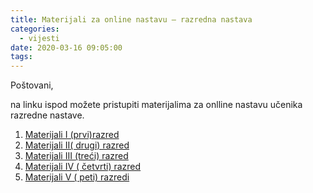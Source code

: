 ```yaml
---
title: Materijali za online nastavu – razredna nastava
categories:
  - vijesti
date: 2020-03-16 09:05:00
tags:
---
```


<p>Poštovani,</p>
<p>na linku ispod možete pristupiti materijalima za onlline nastavu učenika razredne nastave.</p>
<ol>
<li><a href="https://1drv.ms/u/s!AvBISkBmZnNpgwhajA5LGLapF5Qt?e=JMsfv5">Materijali  I (prvi)razred</a></li>
<li><a href="https://1drv.ms/u/s!AvBISkBmZnNpgwlph1awwdWkOOUA?e=IQP5XT">Materijali II( drugi) razred</a></li>
<li><a href="https://1drv.ms/u/s!AvBISkBmZnNpgwqcSQFX5Zy3OUI6?e=S0BGVv">Materijali III (treći) razred</a></li>
<li><a href="https://1drv.ms/u/s!AvBISkBmZnNpgwulmYhyqEUcH76b?e=MH6bmK">Materijali IV ( četvrti) razred</a></li>
<li><a href="https://1drv.ms/u/s!AvBISkBmZnNpgw0dKReG-NnywaoL?e=XGxfw1">Materijali V ( peti) razredi</a></li>
</ol>

